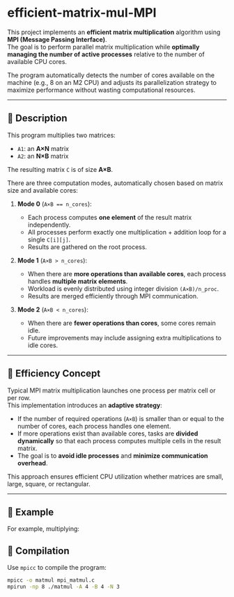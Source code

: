 # efficient-matrix-mul-MPI
This project implements an **efficient matrix multiplication** algorithm using **MPI (Message Passing Interface)**.  
The goal is to perform parallel matrix multiplication while **optimally managing the number of active processes** relative to the number of available CPU cores.

The program automatically detects the number of cores available on the machine (e.g., 8 on an M2 CPU) and adjusts its parallelization strategy to maximize performance without wasting computational resources.

---

## 🚀 Description
This program multiplies two matrices:

- `A1`: an **A×N** matrix  
- `A2`: an **N×B** matrix  

The resulting matrix `C` is of size **A×B**.

There are three computation modes, automatically chosen based on matrix size and available cores:

1. **Mode 0** (`A×B == n_cores`):  
   - Each process computes **one element** of the result matrix independently.  
   - All processes perform exactly one multiplication + addition loop for a single `C[i][j]`.  
   - Results are gathered on the root process.

2. **Mode 1** (`A×B > n_cores`):  
   - When there are **more operations than available cores**, each process handles **multiple matrix elements**.  
   - Workload is evenly distributed using integer division `(A×B)/n_proc`.  
   - Results are merged efficiently through MPI communication.

3. **Mode 2** (`A×B < n_cores`):  
   - When there are **fewer operations than cores**, some cores remain idle.  
   - Future improvements may include assigning extra multiplications to idle cores.

---

## 🔬 Efficiency Concept
Typical MPI matrix multiplication launches one process per matrix cell or per row.  
This implementation introduces an **adaptive strategy**:

- If the number of required operations (`A×B`) is smaller than or equal to the number of cores, each process handles one element.
- If more operations exist than available cores, tasks are **divided dynamically** so that each process computes multiple cells in the result matrix.
- The goal is to **avoid idle processes** and **minimize communication overhead**.

This approach ensures efficient CPU utilization whether matrices are small, large, square, or rectangular.

---

## 🧠 Example

For example, multiplying:

## 🧩 Compilation

Use `mpicc` to compile the program:

```bash
mpicc -o matmul mpi_matmul.c
mpirun -np 8 ./matmul -A 4 -B 4 -N 3
```
